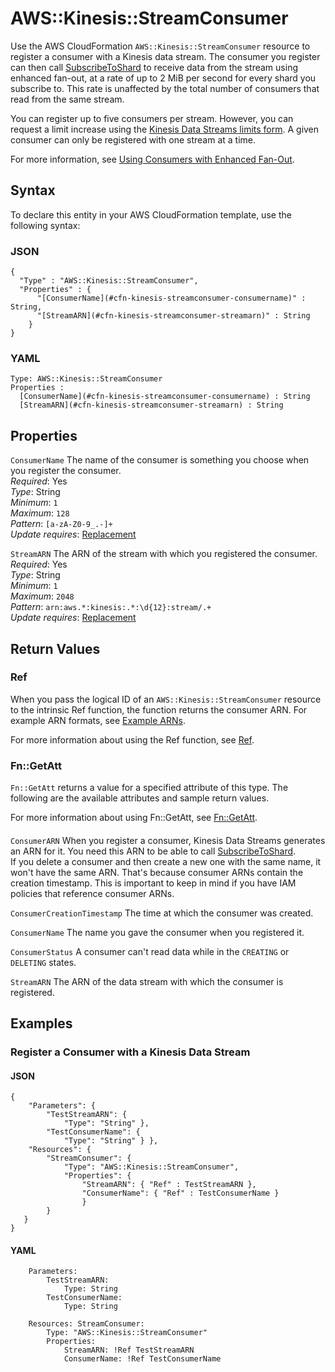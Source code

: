 # AWS::Kinesis::StreamConsumer<a name="aws-resource-kinesis-streamconsumer"></a>

Use the AWS CloudFormation `AWS::Kinesis::StreamConsumer` resource to register a consumer with a Kinesis data stream\. The consumer you register can then call [SubscribeToShard](https://docs.aws.amazon.com/kinesis/latest/APIReference/API_SubscribeToShard.html) to receive data from the stream using enhanced fan\-out, at a rate of up to 2 MiB per second for every shard you subscribe to\. This rate is unaffected by the total number of consumers that read from the same stream\. 

You can register up to five consumers per stream\. However, you can request a limit increase using the [Kinesis Data Streams limits form](https://console.aws.amazon.com/support/v1?#/)\. A given consumer can only be registered with one stream at a time\. 

For more information, see [Using Consumers with Enhanced Fan\-Out](https://docs.aws.amazon.com/streams/latest/dev/introduction-to-enhanced-consumers.html)\. 

## Syntax<a name="aws-resource-kinesis-streamconsumer-syntax"></a>

To declare this entity in your AWS CloudFormation template, use the following syntax:

### JSON<a name="aws-resource-kinesis-streamconsumer-syntax.json"></a>

```
{
  "Type" : "AWS::Kinesis::StreamConsumer",
  "Properties" : {
      "[ConsumerName](#cfn-kinesis-streamconsumer-consumername)" : String,
      "[StreamARN](#cfn-kinesis-streamconsumer-streamarn)" : String
    }
}
```

### YAML<a name="aws-resource-kinesis-streamconsumer-syntax.yaml"></a>

```
Type: AWS::Kinesis::StreamConsumer
Properties : 
﻿  [ConsumerName](#cfn-kinesis-streamconsumer-consumername) : String
﻿  [StreamARN](#cfn-kinesis-streamconsumer-streamarn) : String
```

## Properties<a name="aws-resource-kinesis-streamconsumer-properties"></a>

`ConsumerName`  <a name="cfn-kinesis-streamconsumer-consumername"></a>
The name of the consumer is something you choose when you register the consumer\.  
*Required*: Yes  
*Type*: String  
*Minimum*: `1`  
*Maximum*: `128`  
*Pattern*: `[a-zA-Z0-9_.-]+`  
*Update requires*: [Replacement](https://docs.aws.amazon.com/AWSCloudFormation/latest/UserGuide/using-cfn-updating-stacks-update-behaviors.html#update-replacement)

`StreamARN`  <a name="cfn-kinesis-streamconsumer-streamarn"></a>
The ARN of the stream with which you registered the consumer\.  
*Required*: Yes  
*Type*: String  
*Minimum*: `1`  
*Maximum*: `2048`  
*Pattern*: `arn:aws.*:kinesis:.*:\d{12}:stream/.+`  
*Update requires*: [Replacement](https://docs.aws.amazon.com/AWSCloudFormation/latest/UserGuide/using-cfn-updating-stacks-update-behaviors.html#update-replacement)

## Return Values<a name="aws-resource-kinesis-streamconsumer-return-values"></a>

### Ref<a name="aws-resource-kinesis-streamconsumer-return-values-ref"></a>

When you pass the logical ID of an `AWS::Kinesis::StreamConsumer` resource to the intrinsic Ref function, the function returns the consumer ARN\. For example ARN formats, see [Example ARNs](https://docs.aws.amazon.com/general/latest/gr/aws-arns-and-namespaces.html#arns-syntax)\. 

For more information about using the Ref function, see [Ref](https://docs.aws.amazon.com/AWSCloudFormation/latest/UserGuide/intrinsic-function-reference-ref.html)\. 

### Fn::GetAtt<a name="aws-resource-kinesis-streamconsumer-return-values-fn--getatt"></a>

 `Fn::GetAtt` returns a value for a specified attribute of this type\. The following are the available attributes and sample return values\. 

For more information about using Fn::GetAtt, see [Fn::GetAtt](https://docs.aws.amazon.com/AWSCloudFormation/latest/UserGuide/intrinsic-function-reference-getatt.html)\. 

#### <a name="aws-resource-kinesis-streamconsumer-return-values-fn--getatt-fn--getatt"></a>

`ConsumerARN`  <a name="ConsumerARN-fn::getatt"></a>
When you register a consumer, Kinesis Data Streams generates an ARN for it\. You need this ARN to be able to call [SubscribeToShard](https://docs.aws.amazon.com/kinesis/latest/APIReference/API_SubscribeToShard.html)\.   
If you delete a consumer and then create a new one with the same name, it won't have the same ARN\. That's because consumer ARNs contain the creation timestamp\. This is important to keep in mind if you have IAM policies that reference consumer ARNs\. 

`ConsumerCreationTimestamp`  <a name="ConsumerCreationTimestamp-fn::getatt"></a>
The time at which the consumer was created\.

`ConsumerName`  <a name="ConsumerName-fn::getatt"></a>
The name you gave the consumer when you registered it\.

`ConsumerStatus`  <a name="ConsumerStatus-fn::getatt"></a>
A consumer can't read data while in the `CREATING` or `DELETING` states\.

`StreamARN`  <a name="StreamARN-fn::getatt"></a>
The ARN of the data stream with which the consumer is registered\.

## Examples<a name="aws-resource-kinesis-streamconsumer--examples"></a>

### Register a Consumer with a Kinesis Data Stream<a name="aws-resource-kinesis-streamconsumer--examples--Register_a_Consumer_with_a_Kinesis_Data_Stream"></a>

#### JSON<a name="aws-resource-kinesis-streamconsumer--examples--Register_a_Consumer_with_a_Kinesis_Data_Stream--json"></a>

```
{ 
    "Parameters": { 
        "TestStreamARN": { 
            "Type": "String" },
        "TestConsumerName": { 
            "Type": "String" } }, 
    "Resources": { 
        "StreamConsumer": {
            "Type": "AWS::Kinesis::StreamConsumer", 
            "Properties": { 
                "StreamARN": { "Ref" : TestStreamARN }, 
                "ConsumerName": { "Ref" : TestConsumerName } 
                } 
        } 
   } 
}
```

#### YAML<a name="aws-resource-kinesis-streamconsumer--examples--Register_a_Consumer_with_a_Kinesis_Data_Stream--yaml"></a>

```
    Parameters: 
        TestStreamARN: 
            Type: String 
        TestConsumerName:
            Type: String 
            
    Resources: StreamConsumer: 
        Type: "AWS::Kinesis::StreamConsumer"
        Properties: 
            StreamARN: !Ref TestStreamARN 
            ConsumerName: !Ref TestConsumerName
```